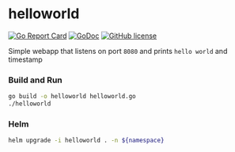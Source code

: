 # helloworld
[![Go Report Card](https://goreportcard.com/badge/github.com/hunkeelin/helloworld)](https://goreportcard.com/report/github.com/hunkeelin/helloworld)
[![GoDoc](https://godoc.org/github.com/hunkeelin/helloworld?status.svg)](https://godoc.org/github.com/hunkeelin/helloworld)
[![GitHub license](https://img.shields.io/badge/license-MIT-blue.svg)](https://raw.githubusercontent.com/hunkeelin/helloworld/master/LICENSE)

Simple webapp that listens on port `8080` and prints `hello world` and timestamp

### Build and Run
```bash
go build -o helloworld helloworld.go
./helloworld
```

### Helm
```bash
helm upgrade -i helloworld . -n ${namespace}
```
